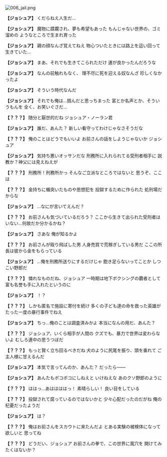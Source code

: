 
![006_jail.png](../images/backgrounds/006_jail.png)

**【ジョシュア】**
くだらねえ人生だ…

**【ジョシュア】**
魔物に蹂躙され、夢も希望もあった
もんじゃない世界の、ゴミ溜めの
ようなところで生まれ育った

**【ジョシュア】**
親の顔なんざ覚えてねえ
物心ついたときには路上を這い回って
生きていた…

**【ジョシュア】**
まあ、それでも生きてこられただけ
運が良かったんだろうな

**【ジョシュア】**
なんの前触れもなく、
理不尽に死を迎える奴なんざ
珍しくなかったよ

**【ジョシュア】**
そういう時代なんだ

**【ジョシュア】**
それでも俺は…掴んだと思っちまった
富とか名声とか、そういうもんを
全く、お笑いぐさだ…

**【？？？】**
随分と厭世的だね
ジョシュア・ノーラン君

**【ジョシュア】**
誰だ、あんた？
新しい看守ってわけじゃなさそうだな

**【？？？】**
俺のことはどうでもいいよ
お前さんの話をしようじゃないか
ジョシュア

**【ジョシュア】**
気持ち悪いオッサンだな
刑務所に入れられてる受刑者相手に
説教か？神父には見えねえが

**【？？？】**
刑務所！刑務所かっ
そんなご立派なところではないと
思うぞ、ここは

**【？？？】**
金持ちに楯突いたものや思想犯を
投獄するために作られた
処刑場だからな

**【ジョシュア】**
…なにが言いてえんだ？

**【？？？】**
お前さんも気づいているだろう？
ここから生きて出られた受刑者は
いない…何故だか分かるかね？

**【ジョシュア】**
さあな
俺が知るかよ

**【？？？】**
お前さんが殴り飛ばした男
人身売買で荒稼ぎしている男だ
ここの所長は彼から金をもらっている

**【ジョシュア】**
…俺を刑務所送りにするだけじゃ
飽き足らないってことか
しつこい野郎だ

**【？？？】**
憐れなものだね、ジョシュア
一時期は地下ボクシングの覇者として
富も名誉も手に入れたというのに

**【ジョシュア】**
！？

**【？？？】**
しかも匿名で施設に寄付を続け
多くの子ども達の命を救った英雄が
たった一度の暴行事件でねえ

**【ジョシュア】**
ちっ…俺のことは調査済みかよ
本当になんの用だ、あんた？

**【？？？】**
ジョシュア、いくら相手が人間の
クズでも、暴力で世界は変わらないよ
むしろ連中の思うつぼだ

**【？？？】**
もっと賢く立ち回るべきだね
犬のように尻尾を振り、頭を垂れて
ご主人様に甘えるんだ

**【ジョシュア】**
本気で言ってんのか、あんた？
だったら――

**【ジョシュア】**
あんたもボコボコにしねえと
いけねえな
あのクソ野郎のように

**【？？？】**
ははっ…あははははっ！
素晴らしい！
良い目をしている

**【？？？】**
投獄されて腐っているのではないかと
少々心配だったのだがね
俺の杞憂だったようだ

**【ジョシュア】**
は？

**【？？？】**
俺はお前さんをスカウトに来たんだよ
とある実験の被検体になって欲しいと
思ってね

**【？？？】**
どうだい、ジョシュア
お前さんの拳で、この世界に風穴を
開けてみたくはないか？